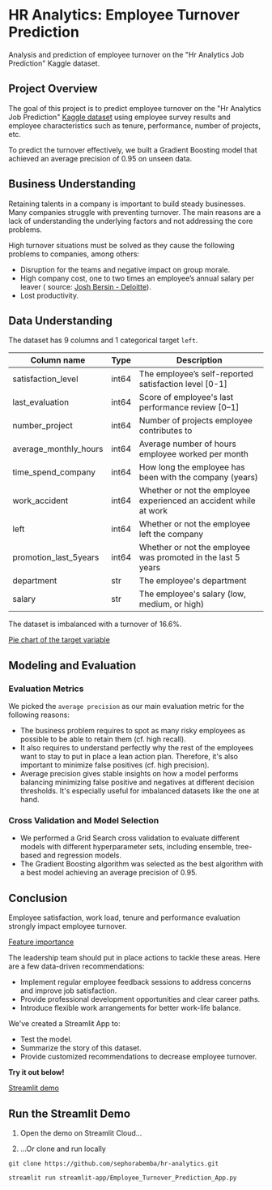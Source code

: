 # HR Analytics: Employee Turnover Prediction

Analysis and prediction of employee turnover on the "Hr Analytics Job Prediction" Kaggle dataset.

## Project Overview

The goal of this project is to predict employee turnover on the "Hr Analytics Job Prediction" [Kaggle dataset](
https://www.kaggle.com/datasets/mfaisalqureshi/hr-analytics-and-job-prediction) using
employee survey results and employee characteristics such as tenure, performance, number of projects, etc.

To predict the turnover effectively, we built a Gradient Boosting model that achieved an average precision of 0.95 on
unseen data.

## Business Understanding

Retaining talents in a company is important to build steady businesses. Many companies struggle with preventing
turnover.
The main reasons are a lack of understanding the underlying factors and not addressing the core problems.

High turnover situations must be solved as they cause the following problems to companies, among others:

- Disruption for the teams and negative impact on group morale.
- High company cost, one to two times an employee’s annual salary per leaver (
  source: [Josh Bersin - Deloitte](https://www.linkedin.com/pulse/20130816200159-131079-employee-retention-now-a-big-issue-why-the-tide-has-turned/)).
- Lost productivity.

## Data Understanding

The dataset has 9 columns and 1 categorical target `left`.

| Column name           | Type  | Description                                                       |
|-----------------------|-------|-------------------------------------------------------------------|
| satisfaction_level    | int64 | The employee’s self-reported satisfaction level [0-1]             |
| last_evaluation       | int64 | Score of employee's last performance review [0–1]                 |
| number_project        | int64 | Number of projects employee contributes to                        |
| average_monthly_hours | int64 | Average number of hours employee worked per month                 |
| time_spend_company    | int64 | How long the employee has been with the company (years)           |
| work_accident         | int64 | Whether or not the employee experienced an accident while at work |
| left                  | int64 | Whether or not the employee left the company                      |
| promotion_last_5years | int64 | Whether or not the employee was promoted in the last 5 years      |
| department            | str   | The employee's department                                         |
| salary                | str   | The employee's salary (low, medium, or high)                      |

The dataset is imbalanced with a turnover of 16.6%.

[Pie chart of the target variable]("img/es-left-pie.png")

## Modeling and Evaluation

### Evaluation Metrics

We picked the `average precision` as our main evaluation metric for the following reasons:

- The business problem requires to spot as many risky employees as possible to be able to retain them (cf. high recall).
- It also requires to understand perfectly why the rest of the employees want to stay to put in place a lean action
  plan. Therefore, it's also important to minimize false positives  (cf. high precision).
- Average precision gives stable insights on how a model performs balancing minimizing false positive and negatives at
  different decision thresholds. It's especially useful for imbalanced datasets like the one at hand.

### Cross Validation and Model Selection

* We performed a Grid Search cross validation to evaluate different models with different hyperparameter sets, including
  ensemble, tree-based and regression models.
* The Gradient Boosting algorithm was selected as the best algorithm with a best model achieving an average precision of
  0.95.

## Conclusion

Employee satisfaction, work load, tenure and performance evaluation strongly impact employee turnover.

[Feature importance](img/es-importance.png)

The leadership team should put in place actions to tackle these areas. Here are a few data-driven recommendations:
- Implement regular employee feedback sessions to address concerns and improve job satisfaction.
- Provide professional development opportunities and clear career paths.
- Introduce flexible work arrangements for better work-life balance.

We've created a Streamlit App to:
* Test the model.
* Summarize the story of this dataset.
* Provide customized recommendations to decrease employee turnover.

**Try it out below!**

[Streamlit demo](img/es-streamlit.png)

## Run the Streamlit Demo

1. Open the demo on Streamlit Cloud...

2. ...Or clone and run locally

```
git clone https://github.com/sephorabemba/hr-analytics.git

streamlit run streamlit-app/Employee_Turnover_Prediction_App.py
```
